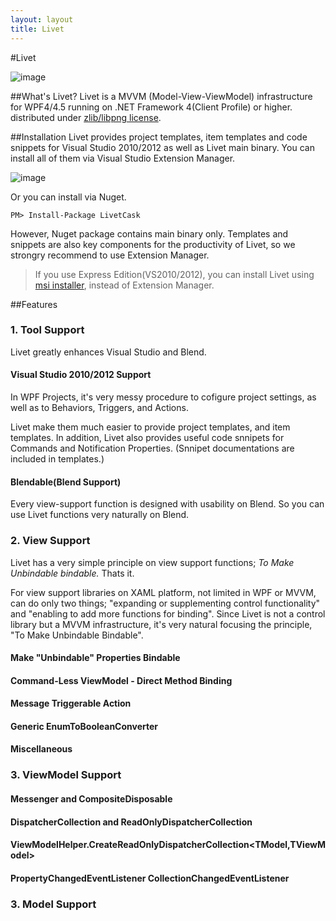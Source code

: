 ```yaml
---
layout: layout
title: Livet
---
```



#Livet

![image](http://ugaya40.net/wp-content/uploads/LivetLogo_thumb.png)

##What's Livet?
Livet is a MVVM (Model-View-ViewModel) infrastructure for WPF4/4.5 running on .NET Framework 4(Client Profile) or higher. distributed under [zlib/libpng license](http://opensource.org/licenses/Zlib). 

##Installation
Livet provides project templates, item templates and code snippets for Visual Studio 2010/2012 as well as Livet main binary. You can install all of them via Visual Studio Extension Manager.

![image](http://ugaya40.net/wp-content/uploads/image_thumb1.png)

Or you can install via Nuget.

	PM> Install-Package LivetCask

However, Nuget package contains main binary only. Templates and snippets are also key components for the productivity of Livet, so we strongry recommend to use Extension Manager. 


> If you use Express Edition(VS2010/2012), you can install Livet using [msi installer](http://visualstudiogallery.msdn.microsoft.com/ee198b62-fa45-496c-9c1c-e8f63b43f677?SRC=VSIDE), instead of Extension Manager.

##Features

### 1. Tool Support
Livet greatly enhances Visual Studio and Blend.

#### Visual Studio 2010/2012 Support

<!--WPFでは、プロジェクトの初期設定のコストも馬鹿になりません。また、ビヘイビア・トリガー・アクションの開発にも高いコストがかかります。-->

In WPF Projects, it's very messy procedure to cofigure project settings, as well as to Behaviors, Triggers, and Actions.

<!--
Livetではプロジェクトテンプレート・アイテムテンプレートはもちろんの事、コードスニペットにて各種Commad、変更通知プロパティを提供しています。-->
<!--
※コードスニペットのガイドは、プロジェクトテンプレート・アイテムテンプレートにあります)-->

Livet make them much easier to provide project templates, and item templates. In addition, Livet also provides useful code snnipets for Commands and Notification Properties. (Snnipet documentations are included in templates.)




#### Blendable(Blend Support)

<!--LivetのView機能は極力Blendで作業しやすくなるように定義されています。
-->

Every view-support function is designed with usability on Blend. So you can use Livet functions very naturally on Blend.

### 2. View Support

Livet has a very simple principle on view support functions; *To Make Unbindable bindable.* Thats it.

For view support libraries on XAML platform, not limited in WPF or MVVM, can do only two things; "expanding or supplementing control functionality" and "enabling to add more functions for binding". Since Livet is not a control library but a MVVM infrastructure, it's very natural focusing the principle, "To Make Unbindable Bindable".

<!--
Livetの特徴② – View Support
LivetのViewサポートの方針は簡単です。「バインドで解決できる箇所を増やす」- これのみです。

WPFに限らずMVVMに限らずXAML系プラットフォームの特徴を活かしたViewサポートライブラリに出来る事はもともと基本的に「Viewコントロールの機能の補完」と「バインドで解決できる場所を増やす」のみです。LivetはMVVMインフラストラクチャですから「バインドで解決できる箇所を増やす」に注力するのは至極当然と言えます。-->

#### Make "Unbindable" Properties Bindable

<!--コントロールのバインドできないプロパティ(依存関係プロパティではないプロパティ)の存在がViewModelでのViewの状態管理を苦しくする事は少なくありません。Livetではすべてのコントロールの、全ての(System.Windowsで始まる型のプロパティは除く)依存関係プロパティではないプロパティの単方向のバインドを可能にするビヘイビアとアクションを提供しています。

xxxSetStateToSourceAction (xxxコントロールからバインドソースへ値を送信)



xxxSetStateToControlBehavior (バインドソースからxxxコントロールへ値を送信)



また、TextBoxとPasswordBoxに限っては本来バインドできないプロパティを双方向バインド可能にするビヘイビアを別途用意してあります。(TextBoxBindingSupportBehavior/PasswordBoxBindingSupportBehavior)。
-->

#### Command-Less ViewModel - Direct Method Binding

<!--一般的なMVVMのサンプルとされるコードでViewからViewModelに操作を要求したい時にICommandを介するのは何故か？。

Viewの抽象化要件の上ではICommandはViewModelで意味的な操作の塊を提示するという意義があります。しかし多くの場合Viewの抽象要件は不要です。Viewの抽象化要件がなく、Modelが十分にリッチでViewModelが適切な厚さを持っている場合、ICommandはただメソッドを直接バインドできないがために存在します。

その状況(つまり多くの状況)でMVVMを適切に考慮すれば、それはむしろICommandを使わない事になるはずです。

LivetではICommandをサポートするすべてのView機能が同時にメソッドの直接バインディングをサポートしています。

代表的なそれはLivetCallMethodActionです。BlendSDKのCallMethodActionは引数はとれませんが、LivetCallMethodActionは一つの引数を取れ(ICommandと同条件)、なおかつBlendSDKのCallMethodActionより高いパフォーマンスを誇ります。

LivetCallMethodAction



後述するメッセージ機構も含めてLivetにおいてはすべてのICommandを要求するような機能が同時にメソッドの直接バインディングをサポートしていますし、開発者が独自にビヘイビア・トリガー・アクションを作成する際もメソッドの直接バインディングが簡単に実装できるようにMethodBinderという機構を用意してあります。

MethodBinderはLivetのすべてのメソッドバインディング機能で使用されています。MethodBinderをシンプルに使用するだけで、内部ではリフレクションと式木をフル活用して最大限メソッドキャッシュ管理の効率化をしてくれます。-->

#### Message Triggerable Action

<!--Livet.Behaviors.Messaging名前空間にはメッセージを受け取る事の出来るActionが用意されています。メッセージを受け取るActionは汎用性が高く、View上でEventTriggerなどから通常通りActionを起動する事も、ViewModel上のMessengerからMessageを送信して起動する事もできます。また戻り値のあるメッセージに対応したActionでは、Actionの結果が格納されたメッセージを引数にViewModelのメソッドやコマンドを呼び出すこともできます。

PrismのInteractionRequestと似た機構ですが、決定的に異なるのはメッセージをView上でも定義可能なところとコールバックをコマンド呼び出しだけではなくメソッドでも可能な所です。View上でメッセージが定義できる事で実装上の制約からくるViewとViewModel間の不要な通信を抑える事ができます。

メッセージを受け取るアクションは、通常通りのアクションとして使う事も、ViewModel→View方向の通知手段として使う事も出来ます。

Clickイベントを切っ掛けに確認ダイアログを呼び出し、結果をViewModelのRequestCloseメソッドを呼び出すことで通知



ViewModelのMessengerから”Info”というキーでメッセージが飛んできた場合、情報ダイアログを表示

View側



ViewModel側



Livetに標準で定義されているメッセージとアクションの組み合わせには、確認・情報ダイアログ・ファイルダイアログ・画面遷移・フォルダーダイアログ(Windows API Code Packを参照しているためLivet.Extensionsという別アセンブリに定義)などがあります。

Livet.Extensionsのフォルダー選択メッセージとアクションは、Vista以前と以降でTaskDialogとFolderBrowserDialogを自動で切り替えて使用できる



また、開発者が簡単にメッセージ対応アクション・メッセージを定義できるように、アイテムテンプレートに相互作用アクションとメッセージのテンプレートをそれぞれ用意してあります。-->

#### Generic EnumToBooleanConverter
<!--
View抽象化要件がない場合、Converterを使わなければならない箇所は限られては来ますが、しかしそれでもViewModelの使いまわしをしたい等の場合にIValueConverterを必要とする場合があります。LivetではSystem.Windows名前空間配下の全てのEnum型をbooleanと相互変換するIValueConverterを用意してあります。-->



#### Miscellaneous 
<!--Blend SDKのDataTriggerは初期値に対応していません。その対処として初期値に対応するLivetDataTrigger、フォーカスを制御するSetFocusAction、Windowのクローズキャンセルや、クローズキャンセル可否判断をViewModelに委譲する事が出来るWindowCloseCancelBehavior、RoutedEventTrigger、DataContextがIDisposableであった場合DataContextをDisposeするDataContextDisposeActionなどを用意してあります。-->

### 3. ViewModel Support

<!--LivetのViewModelサポート機能は、ViewとModelを極力PDSにそってデザインした場合に必然的に薄くなるViewModel、そしてその薄くなったViewModelが多くの開発シナリオで多用するであろう機能を前提にデザインしてあります。-->

#### Messenger and CompositeDisposable

<!--Messengerは前述のView機能 – メッセージを受け取るアクションに、ViewModelからメッセージを伝えるために用意されています。CompositeDisposableはIEnumerable<IDisposable>型で、ViewModelがDisposeされる際に同時に破棄したいリソースを格納するために使用されます。LivetのViewModel機能を使用する場合は、ViewModelと一緒に破棄したいリソースは基本的にViewModelのCompositeDisposableに格納する事になります。

ReactiveExtensionsと併用する場合には、RxのCompositeDisposableをLivetのViewModelのCompositeDisposableに放り込んでやるとよいでしょう。-->

#### DispatcherCollection and ReadOnlyDispatcherCollection

<!--
DispatcherCollectionは、既存の変更通知コレクションをコンストラクタの引数にとり、その変更通知を指定されたDispatcher上で行うコレクションです。ReadOnlyDispatcherCollection、DispatcherCollectionをコンストラクタの引数にとる読み取り専用ラッパーとなります。
-->

#### ViewModelHelper.CreateReadOnlyDispatcherCollection&lt;TModel,TViewModel&gt;

<!--
CreateReadOnlyDispatcherCollectionを使用すると、Modelの変更通知コレクションを指定し、そのModelのコレクションの変更と連動するReadOnlyDispatcherCollectionを生成できます。Func<TModel,TViewModel>を指定してTModel型とTViewModel型の相互変換を行います。



CreateReadOnlyDispatcherCollectionを使用して生成されたTViewModelの要素がIDisposableであった場合、sourceコレクションからRemoveされた場合など要素削除時にはDisposeが呼ばれます。

生成されたコレクションのDisposeを呼ぶことで、ソースコレクションとの連動は解除され、TViewModelがIDisposableであった場合は生成されたTViewModel型に対してDiposeが呼ばれます。-->

#### PropertyChangedEventListener CollectionChangedEventListener

<!--Modelのイベントを監視するのはViewModelの大きな役目です。しかしC#ではイベントハンドラの監視と解除を以下のような構文で行えません。



Livetでは特に煩雑になりがちなPropertyChangedイベントの監視と解除を容易にするため、PropertyChangedEventListenerクラスを用意してあります。

様々な形でのPropertyChangedイベントハンドリング



CollectionChangedEventListenerはそのコレクション変更通知版です。PropertyChangedEventListenerほど多機能ではありませんが似た様な事が可能です。

また、汎用EventListenerとしてEventListenerを用意してあります。



EventListenerやPropertyChangedEventListener/CollectionChangedEventListenerはIDisposable型であり、Disposeする事でハンドラの監視を解除します。

ViewModelのCompositeDisposableに放り込んでおけば何も考えずともイベントハンドラの監視解除が行えます。-->

### 3. Model Support
<!--ModelはMVVMの関心領域ではないため、Livetでも特に手厚いサポートはありません。

しかし最低限の機能として、変更通知イベント基底クラスとなるNotificationObjectと、スレッドセーフな変更通知コレクションであるObservableSynchronizedCollectionを用意してあります。

ObservableSyncronizedCollectionはMonitorベースのスレッドセーフなコレクションではなく、ReaderWriterLockSlimによるスレッドセーフなコレクションであり、読み書きが等しく複数スレッドから煩雑に行われるシナリオにおいて、パフォーマンスと変更通知のタイミングの偏りのバランスが良い様に設計されています。

前述したViewModelのDispatcherCollectionはただのラッパーであるため、Modelでは通常のObservableCollectionとObservableSyncronizedCollectionを用途に応じて使い分け、それをViewModelでは同様に扱う事ができます。-->

 
